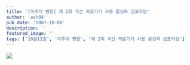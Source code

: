 ```yaml
---
title: '[아주대 병원] 제 2회 국산 의료기기 사용 활성화 심포지엄'
author: 'ash84'
pub_date: '2007-10-08'
description: ''
featured_image: ''
tags: ['10월11일', '아주대 병원', '제 2회 국산 의료기기 사용 활성화 심포지엄']
---
```



<span lang="EN-US" style="FONT-SIZE: 9pt; COLOR: #333333; FONT-FAMILY: 굴림; mso-bidi-font-family: 굴림; mso-ansi-language: EN-US; mso-fareast-language: KO; mso-bidi-language: AR-SA">![](http://redesign.co.kr/mail2_upload/board/96_.jpg)</span>



